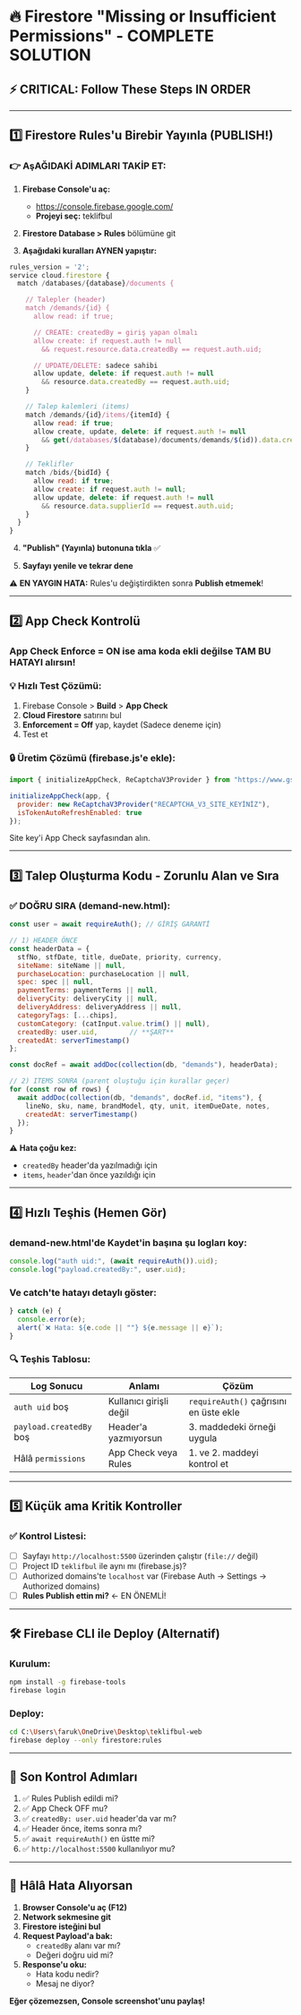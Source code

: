 # 🔥 Firestore "Missing or Insufficient Permissions" - COMPLETE SOLUTION

## ⚡ CRITICAL: Follow These Steps IN ORDER

---

## 1️⃣ Firestore Rules'u Birebir Yayınla (PUBLISH!)

### 👉 AşAĞIDAKİ ADIMLARI TAKİP ET:

1. **Firebase Console'u aç:**
   - https://console.firebase.google.com/
   - **Projeyi seç:** teklifbul

2. **Firestore Database > Rules** bölümüne git

3. **Aşağıdaki kuralları AYNEN yapıştır:**

```javascript
rules_version = '2';
service cloud.firestore {
  match /databases/{database}/documents {

    // Talepler (header)
    match /demands/{id} {
      allow read: if true;

      // CREATE: createdBy = giriş yapan olmalı
      allow create: if request.auth != null
        && request.resource.data.createdBy == request.auth.uid;

      // UPDATE/DELETE: sadece sahibi
      allow update, delete: if request.auth != null
        && resource.data.createdBy == request.auth.uid;
    }

    // Talep kalemleri (items)
    match /demands/{id}/items/{itemId} {
      allow read: if true;
      allow create, update, delete: if request.auth != null
        && get(/databases/$(database)/documents/demands/$(id)).data.createdBy == request.auth.uid;
    }

    // Teklifler
    match /bids/{bidId} {
      allow read: if true;
      allow create: if request.auth != null;
      allow update, delete: if request.auth != null
        && resource.data.supplierId == request.auth.uid;
    }
  }
}
```

4. **"Publish" (Yayınla) butonuna tıkla** ✅

5. **Sayfayı yenile ve tekrar dene**

⚠️ **EN YAYGIN HATA:** Rules'u değiştirdikten sonra **Publish etmemek**!

---

## 2️⃣ App Check Kontrolü

### App Check Enforce = ON ise ama koda ekli değilse TAM BU HATAYI alırsın!

### 💡 Hızlı Test Çözümü:

1. Firebase Console > **Build** > **App Check**
2. **Cloud Firestore** satırını bul
3. **Enforcement = Off** yap, kaydet (Sadece deneme için)
4. Test et

### 🔒 Üretim Çözümü (firebase.js'e ekle):

```javascript
import { initializeAppCheck, ReCaptchaV3Provider } from "https://www.gstatic.com/firebasejs/10.13.1/firebase-app-check.js";

initializeAppCheck(app, {
  provider: new ReCaptchaV3Provider("RECAPTCHA_V3_SITE_KEYİNİZ"),
  isTokenAutoRefreshEnabled: true
});
```

Site key'i App Check sayfasından alın.

---

## 3️⃣ Talep Oluşturma Kodu - Zorunlu Alan ve Sıra

### ✅ DOĞRU SIRA (demand-new.html):

```javascript
const user = await requireAuth(); // GİRİŞ GARANTİ

// 1) HEADER ÖNCE
const headerData = {
  stfNo, stfDate, title, dueDate, priority, currency,
  siteName: siteName || null,
  purchaseLocation: purchaseLocation || null,
  spec: spec || null,
  paymentTerms: paymentTerms || null,
  deliveryCity: deliveryCity || null,
  deliveryAddress: deliveryAddress || null,
  categoryTags: [...chips],
  customCategory: (catInput.value.trim() || null),
  createdBy: user.uid,        // **ŞART**
  createdAt: serverTimestamp()
};

const docRef = await addDoc(collection(db, "demands"), headerData);

// 2) ITEMS SONRA (parent oluştuğu için kurallar geçer)
for (const row of rows) {
  await addDoc(collection(db, "demands", docRef.id, "items"), {
    lineNo, sku, name, brandModel, qty, unit, itemDueDate, notes,
    createdAt: serverTimestamp()
  });
}
```

⚠️ **Hata çoğu kez:**
- `createdBy` header'da yazılmadığı için
- `items`, `header`'dan önce yazıldığı için

---

## 4️⃣ Hızlı Teşhis (Hemen Gör)

### demand-new.html'de Kaydet'in başına şu logları koy:

```javascript
console.log("auth uid:", (await requireAuth()).uid);
console.log("payload.createdBy:", user.uid);
```

### Ve catch'te hatayı detaylı göster:

```javascript
} catch (e) {
  console.error(e);
  alert(`❌ Hata: ${e.code || ""} ${e.message || e}`);
}
```

### 🔍 Teşhis Tablosu:

| Log Sonucu | Anlamı | Çözüm |
|------------|---------|--------|
| `auth uid` boş | Kullanıcı girişli değil | `requireAuth()` çağrısını en üste ekle |
| `payload.createdBy` boş | Header'a yazmıyorsun | 3. maddedeki örneği uygula |
| Hâlâ `permissions` | App Check veya Rules | 1. ve 2. maddeyi kontrol et |

---

## 5️⃣ Küçük ama Kritik Kontroller

### ✅ Kontrol Listesi:

- [ ] Sayfayı `http://localhost:5500` üzerinden çalıştır (`file://` değil)
- [ ] Project ID `teklifbul` ile aynı mı (firebase.js)?
- [ ] Authorized domains'te `localhost` var (Firebase Auth → Settings → Authorized domains)
- [ ] **Rules Publish ettin mi?** ← EN ÖNEMLİ!

---

## 🛠️ Firebase CLI ile Deploy (Alternatif)

### Kurulum:
```bash
npm install -g firebase-tools
firebase login
```

### Deploy:
```bash
cd C:\Users\faruk\OneDrive\Desktop\teklifbul-web
firebase deploy --only firestore:rules
```

---

## 🎯 Son Kontrol Adımları

1. ✅ Rules Publish edildi mi?
2. ✅ App Check OFF mu?
3. ✅ `createdBy: user.uid` header'da var mı?
4. ✅ Header önce, items sonra mı?
5. ✅ `await requireAuth()` en üstte mi?
6. ✅ `http://localhost:5500` kullanılıyor mu?

---

## 🔴 Hâlâ Hata Alıyorsan

1. **Browser Console'u aç (F12)**
2. **Network sekmesine git**
3. **Firestore isteğini bul**
4. **Request Payload'a bak:**
   - `createdBy` alanı var mı?
   - Değeri doğru uid mi?
5. **Response'u oku:**
   - Hata kodu nedir?
   - Mesaj ne diyor?

**Eğer çözemezsen, Console screenshot'unu paylaş!**
